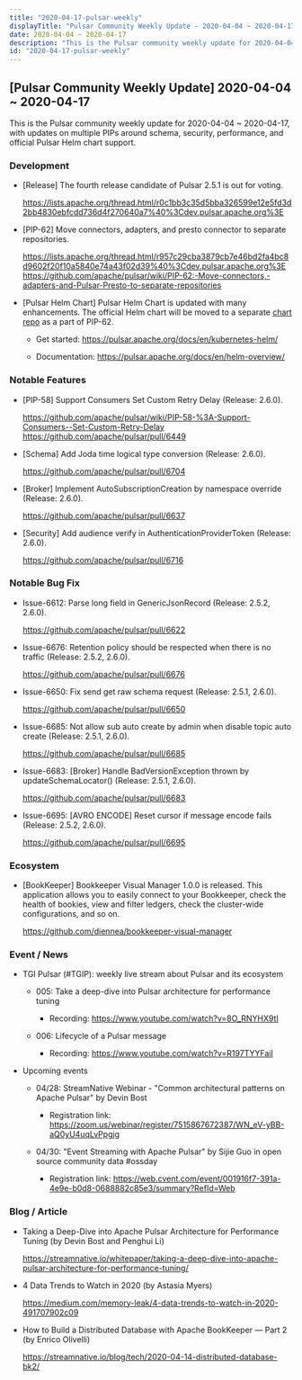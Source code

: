 ```yaml
---
title: "2020-04-17-pulsar-weekly"
displayTitle: "Pulsar Community Weekly Update - 2020-04-04 ~ 2020-04-17"
date: 2020-04-04 ~ 2020-04-17
description: "This is the Pulsar community weekly update for 2020-04-04 ~ 2020-04-17, with updates on multiple PIPs around schema, security, performance, and official Pulsar Helm chart support."
id: "2020-04-17-pulsar-weekly"
---
```


## [Pulsar Community Weekly Update] 2020-04-04 ~ 2020-04-17

This is the Pulsar community weekly update for 2020-04-04 ~ 2020-04-17, with updates on multiple PIPs around schema, security, performance, and official Pulsar Helm chart support.

### Development

- [Release] The fourth release candidate of Pulsar 2.5.1 is out for voting.

    https://lists.apache.org/thread.html/r0c1bb3c35d5bba326599e12e5fd3d2bb4830ebfcdd736d4f270640a7%40%3Cdev.pulsar.apache.org%3E
    
- [PIP-62] Move connectors, adapters, and presto connector to separate repositories.

    https://lists.apache.org/thread.html/r957c29cba3879cb7e46bd2fa4bc8d9602f20f10a5840e74a43f02d39%40%3Cdev.pulsar.apache.org%3E
    https://github.com/apache/pulsar/wiki/PIP-62:-Move-connectors,-adapters-and-Pulsar-Presto-to-separate-repositories
    
- [Pulsar Helm Chart] Pulsar Helm Chart is updated with many enhancements. The official Helm chart will be moved to a separate [chart repo](https://github.com/apache/pulsar-helm-chart) as a part of PIP-62.
  
    - Get started: https://pulsar.apache.org/docs/en/kubernetes-helm/
  
    - Documentation: https://pulsar.apache.org/docs/en/helm-overview/

### Notable Features

- [PIP-58] Support Consumers Set Custom Retry Delay (Release: 2.6.0).

    https://github.com/apache/pulsar/wiki/PIP-58-%3A-Support-Consumers--Set-Custom-Retry-Delay
    https://github.com/apache/pulsar/pull/6449
    
- [Schema] Add Joda time logical type conversion (Release: 2.6.0).

    https://github.com/apache/pulsar/pull/6704
    
- [Broker] Implement AutoSubscriptionCreation by namespace override (Release: 2.6.0).

    https://github.com/apache/pulsar/pull/6637
    
- [Security] Add audience verify in AuthenticationProviderToken (Release: 2.6.0).

    https://github.com/apache/pulsar/pull/6716

### Notable Bug Fix

- Issue-6612: Parse long field in GenericJsonRecord (Release: 2.5.2, 2.6.0).

    https://github.com/apache/pulsar/pull/6622
    
- Issue-6676: Retention policy should be respected when there is no traffic (Release: 2.5.2, 2.6.0).

    https://github.com/apache/pulsar/pull/6676
    
- Issue-6650: Fix send get raw schema request (Release: 2.5.1, 2.6.0).

    https://github.com/apache/pulsar/pull/6650
    
- Issue-6685: Not allow sub auto create by admin when disable topic auto create (Release: 2.5.1, 2.6.0).

    https://github.com/apache/pulsar/pull/6685
    
- Issue-6683: [Broker] Handle BadVersionException thrown by updateSchemaLocator() (Release: 2.5.1, 2.6.0).

    https://github.com/apache/pulsar/pull/6683
    
- Issue-6695: [AVRO ENCODE] Reset cursor if message encode fails (Release: 2.5.2, 2.6.0).

    https://github.com/apache/pulsar/pull/6695


### Ecosystem

- [BookKeeper] Bookkeeper Visual Manager 1.0.0 is released. This application allows you to easily connect to your Bookkeeper, check the health of bookies, view and filter ledgers, check the cluster-wide configurations, and so on.

    https://github.com/diennea/bookkeeper-visual-manager

### Event / News

- TGI Pulsar (#TGIP): weekly live stream about Pulsar and its ecosystem
  
    - 005: Take a deep-dive into Pulsar architecture for performance tuning
  
        - Recording: https://www.youtube.com/watch?v=8O_RNYHX9tI
  
    - 006: Lifecycle of a Pulsar message
  
        - Recording: https://www.youtube.com/watch?v=R197TYYFaiI

- Upcoming events
  
    - 04/28: StreamNative Webinar - "Common architectural patterns on Apache Pulsar" by Devin Bost
  
        - Registration link: https://zoom.us/webinar/register/7515867672387/WN_eV-yBB-aQ0yU4uqLvPpgjg 
        
    - 04/30: "Event Streaming with Apache Pulsar" by Sijie Guo in open source community data #ossday
  
        - Registration link: https://web.cvent.com/event/001916f7-391a-4e9e-b0d8-0688882c85e3/summary?RefId=Web

### Blog / Article

- Taking a Deep-Dive into Apache Pulsar Architecture for Performance Tuning (by Devin Bost and Penghui Li)

    https://streamnative.io/whitepaper/taking-a-deep-dive-into-apache-pulsar-architecture-for-performance-tuning/

- 4 Data Trends to Watch in 2020 (by Astasia Myers)

    https://medium.com/memory-leak/4-data-trends-to-watch-in-2020-491707902c09

- How to Build a Distributed Database with Apache BookKeeper — Part 2 (by Enrico Olivelli)

    https://streamnative.io/blog/tech/2020-04-14-distributed-database-bk2/